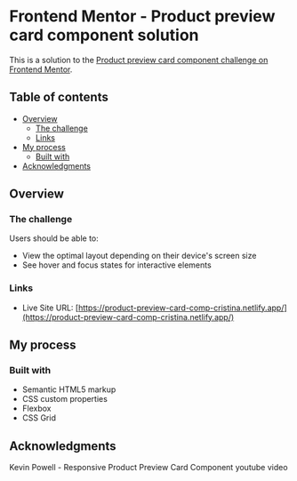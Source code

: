 # Frontend Mentor - Product preview card component solution

This is a solution to the [Product preview card component challenge on Frontend Mentor](https://www.frontendmentor.io/challenges/product-preview-card-component-GO7UmttRfa).

## Table of contents

- [Overview](#overview)
  - [The challenge](#the-challenge)
  - [Links](#links)
- [My process](#my-process)
  - [Built with](#built-with)
- [Acknowledgments](#acknowledgments)



## Overview

### The challenge

Users should be able to:

- View the optimal layout depending on their device's screen size
- See hover and focus states for interactive elements

### Links

- Live Site URL: [https://product-preview-card-comp-cristina.netlify.app/](https://product-preview-card-comp-cristina.netlify.app/)

## My process

### Built with

- Semantic HTML5 markup
- CSS custom properties
- Flexbox
- CSS Grid

## Acknowledgments

Kevin Powell - Responsive Product Preview Card Component youtube video 
